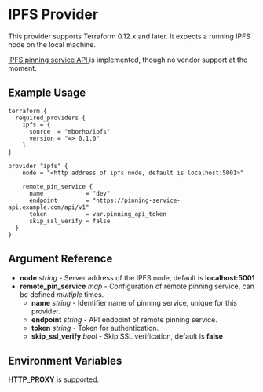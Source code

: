 # IPFS Provider

This provider supports Terraform 0.12.x and later. It expects a running IPFS node on the local machine.

[IPFS pinning service API ](https://ipfs.github.io/pinning-services-api-spec/) is implemented, though no vendor support at the moment.

## Example Usage

```hcl
terraform {
  required_providers {
    ipfs = {
      source  = "mborho/ipfs"
      version = "=> 0.1.0"
    }
}

provider "ipfs" {
    node = "<http address of ipfs node, default is localhost:5001>"

    remote_pin_service {
      name            = "dev"
      endpoint        = "https://pinning-service-api.example.com/api/v1"
      token           = var.pinning_api_token
      skip_ssl_verify = false
  }
}
```

## Argument Reference

* **node** *string* - Server address of the IPFS node, default is **localhost:5001**
* **remote_pin_service** *map* - Configuration of remote pinning service, can be defined *multiple* times. 
  * **name** *string* - Identifier name of pinning service, unique for this provider.
  * **endpoint** *string* - API endpoint of remote pinning service.
  * **token** *string* - Token for authentication.
  * **skip_ssl_verify** *bool* - Skip SSL verification, default is **false**

## Environment Variables

**HTTP_PROXY** is supported.
